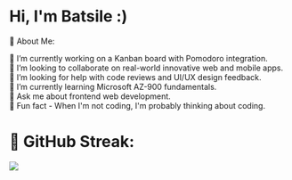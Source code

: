 # Hi, I'm Batsile :)

💫 About Me:

🌸 I’m currently working on a Kanban board with Pomodoro integration.<br>🌸 I’m looking to collaborate on real-world innovative web and mobile apps.<br>🌸 I’m looking for help with code reviews and UI/UX design feedback.<br>🌸 I’m currently learning Microsoft AZ-900 fundamentals.<br>🌸 Ask me about frontend web development.<br>🌸 Fun fact - When I'm not coding, I'm probably thinking about coding.

# 🌟 GitHub Streak:
![](https://nirzak-streak-stats.vercel.app/?user=BatsileRiba&theme=date_night&hide_border=false)<br/>



